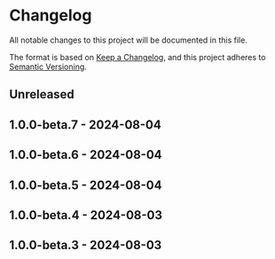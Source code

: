 # Changelog
All notable changes to this project will be documented in this file.

The format is based on [Keep a Changelog](https://keepachangelog.com/en/1.0.0/),
and this project adheres to [Semantic Versioning](https://semver.org/spec/v2.0.0.html).

## Unreleased

## 1.0.0-beta.7 - 2024-08-04

## 1.0.0-beta.6 - 2024-08-04

## 1.0.0-beta.5 - 2024-08-04

## 1.0.0-beta.4 - 2024-08-03

## 1.0.0-beta.3 - 2024-08-03
